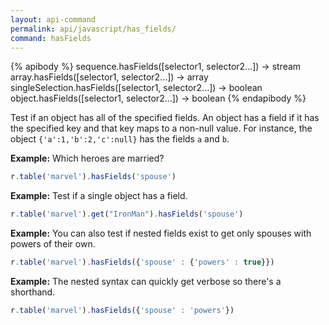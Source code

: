 ```yaml
---
layout: api-command 
permalink: api/javascript/has_fields/
command: hasFields
---
```


{% apibody %}
sequence.hasFields([selector1, selector2...]) → stream
array.hasFields([selector1, selector2...]) → array
singleSelection.hasFields([selector1, selector2...]) → boolean
object.hasFields([selector1, selector2...]) → boolean
{% endapibody %}

Test if an object has all of the specified fields. An object has a field if it has the
specified key and that key maps to a non-null value. For instance, the object
`{'a':1,'b':2,'c':null}` has the fields `a` and `b`.

__Example:__ Which heroes are married?

```js
r.table('marvel').hasFields('spouse')
```


__Example:__ Test if a single object has a field.

```js
r.table('marvel').get("IronMan").hasFields('spouse')
```


__Example:__ You can also test if nested fields exist to get only spouses with powers of their own.

```js
r.table('marvel').hasFields({'spouse' : {'powers' : true}})
```


__Example:__ The nested syntax can quickly get verbose so there's a shorthand.

```js
r.table('marvel').hasFields({'spouse' : 'powers'})
```

